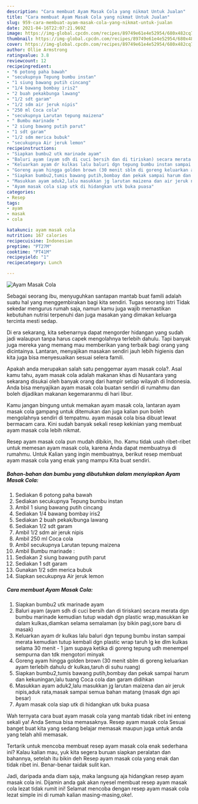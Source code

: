 ```yaml
---
description: "Cara membuat Ayam Masak Cola yang nikmat Untuk Jualan"
title: "Cara membuat Ayam Masak Cola yang nikmat Untuk Jualan"
slug: 959-cara-membuat-ayam-masak-cola-yang-nikmat-untuk-jualan
date: 2021-04-16T22:07:21.969Z
image: https://img-global.cpcdn.com/recipes/89749e61e4e52954/680x482cq70/ayam-masak-cola-foto-resep-utama.jpg
thumbnail: https://img-global.cpcdn.com/recipes/89749e61e4e52954/680x482cq70/ayam-masak-cola-foto-resep-utama.jpg
cover: https://img-global.cpcdn.com/recipes/89749e61e4e52954/680x482cq70/ayam-masak-cola-foto-resep-utama.jpg
author: Ollie Armstrong
ratingvalue: 3.8
reviewcount: 12
recipeingredient:
- "6 potong paha bawah"
- "secukupnya Tepung bumbu instan"
- "1 siung bawang putih cincang"
- "1/4 bawang bombay iris2"
- "2 buah pekakbunga lawang"
- "1/2 sdt garam"
- "1/2 sdm air jeruk nipis"
- "250 ml Coca cola"
- "secukupnya Larutan tepung maizena"
- " Bumbu marinade "
- "2 siung bawang putih parut"
- "1 sdt garam"
- "1/2 sdm merica bubuk"
- "secukupnya Air jeruk lemon"
recipeinstructions:
- "Siapkan bumbu2 utk marinade ayam"
- "Baluri ayam (ayam sdh di cuci bersih dan di tiriskan) secara merata dgn bumbu marinade kemudian tutup wadah dgn plastic wrap,masukkan ke dalam kulkas,diamkan selama semalaman (sy bikin pagi,sore baru di masak)"
- "Keluarkan ayam dr kulkas lalu baluri dgn tepung bumbu instan sampai merata kemudian tutup kembali dgn plastic wrap taruh lg ke dlm kulkas selama 30 menit - 1 jam supaya ketika di goreng tepung udh menempel sempurna dan tdk mengotori minyak"
- "Goreng ayam hingga golden brown (30 menit sblm di goreng keluarkan ayam terlebih dahulu dr kulkas,taruh di suhu ruang)"
- "Siapkan bumbu2,tumis bawang putih,bombay dan pekak sampai harum dan kekuningan,lalu tuang Coca cola dan garam didihkan"
- "Masukkan ayam aduk2,lalu masukkan jg larutan maizena dan air jeruk nipis,aduk rata,masak sampai semua bahan matang (masak dgn api besar)"
- "Ayam masak cola siap utk di hidangkan utk buka puasa"
categories:
- Resep
tags:
- ayam
- masak
- cola

katakunci: ayam masak cola 
nutrition: 167 calories
recipecuisine: Indonesian
preptime: "PT27M"
cooktime: "PT41M"
recipeyield: "1"
recipecategory: Lunch

---
```



![Ayam Masak Cola](https://img-global.cpcdn.com/recipes/89749e61e4e52954/680x482cq70/ayam-masak-cola-foto-resep-utama.jpg)

Sebagai seorang ibu, menyuguhkan santapan mantab buat famili adalah suatu hal yang menggembirakan bagi kita sendiri. Tugas seorang istri Tidak sekedar mengurus rumah saja, namun kamu juga wajib memastikan kebutuhan nutrisi terpenuhi dan juga masakan yang dimakan keluarga tercinta mesti sedap.

Di era  sekarang, kita sebenarnya dapat mengorder hidangan yang sudah jadi walaupun tanpa harus capek mengolahnya terlebih dahulu. Tapi banyak juga mereka yang memang mau memberikan yang terbaik bagi orang yang dicintainya. Lantaran, menyajikan masakan sendiri jauh lebih higienis dan kita juga bisa menyesuaikan sesuai selera famili. 



Apakah anda merupakan salah satu penggemar ayam masak cola?. Asal kamu tahu, ayam masak cola adalah makanan khas di Nusantara yang sekarang disukai oleh banyak orang dari hampir setiap wilayah di Indonesia. Anda bisa menyajikan ayam masak cola buatan sendiri di rumahmu dan boleh dijadikan makanan kegemaranmu di hari libur.

Kamu jangan bingung untuk memakan ayam masak cola, lantaran ayam masak cola gampang untuk ditemukan dan juga kalian pun boleh mengolahnya sendiri di tempatmu. ayam masak cola bisa dibuat lewat bermacam cara. Kini sudah banyak sekali resep kekinian yang membuat ayam masak cola lebih nikmat.

Resep ayam masak cola pun mudah dibikin, lho. Kamu tidak usah ribet-ribet untuk memesan ayam masak cola, karena Anda dapat membuatnya di rumahmu. Untuk Kalian yang ingin membuatnya, berikut resep membuat ayam masak cola yang enak yang mampu Kita buat sendiri.

<!--inarticleads1-->

##### Bahan-bahan dan bumbu yang dibutuhkan dalam menyiapkan Ayam Masak Cola:

1. Sediakan 6 potong paha bawah
1. Sediakan secukupnya Tepung bumbu instan
1. Ambil 1 siung bawang putih cincang
1. Sediakan 1/4 bawang bombay iris2
1. Sediakan 2 buah pekak/bunga lawang
1. Sediakan 1/2 sdt garam
1. Ambil 1/2 sdm air jeruk nipis
1. Ambil 250 ml Coca cola
1. Ambil secukupnya Larutan tepung maizena
1. Ambil  Bumbu marinade :
1. Sediakan 2 siung bawang putih parut
1. Sediakan 1 sdt garam
1. Gunakan 1/2 sdm merica bubuk
1. Siapkan secukupnya Air jeruk lemon




<!--inarticleads2-->

##### Cara membuat Ayam Masak Cola:

1. Siapkan bumbu2 utk marinade ayam
1. Baluri ayam (ayam sdh di cuci bersih dan di tiriskan) secara merata dgn bumbu marinade kemudian tutup wadah dgn plastic wrap,masukkan ke dalam kulkas,diamkan selama semalaman (sy bikin pagi,sore baru di masak)
1. Keluarkan ayam dr kulkas lalu baluri dgn tepung bumbu instan sampai merata kemudian tutup kembali dgn plastic wrap taruh lg ke dlm kulkas selama 30 menit - 1 jam supaya ketika di goreng tepung udh menempel sempurna dan tdk mengotori minyak
1. Goreng ayam hingga golden brown (30 menit sblm di goreng keluarkan ayam terlebih dahulu dr kulkas,taruh di suhu ruang)
1. Siapkan bumbu2,tumis bawang putih,bombay dan pekak sampai harum dan kekuningan,lalu tuang Coca cola dan garam didihkan
1. Masukkan ayam aduk2,lalu masukkan jg larutan maizena dan air jeruk nipis,aduk rata,masak sampai semua bahan matang (masak dgn api besar)
1. Ayam masak cola siap utk di hidangkan utk buka puasa




Wah ternyata cara buat ayam masak cola yang mantab tidak ribet ini enteng sekali ya! Anda Semua bisa memasaknya. Resep ayam masak cola Sesuai banget buat kita yang sedang belajar memasak maupun juga untuk anda yang telah ahli memasak.

Tertarik untuk mencoba membuat resep ayam masak cola enak sederhana ini? Kalau kalian mau, yuk kita segera buruan siapkan peralatan dan bahannya, setelah itu bikin deh Resep ayam masak cola yang enak dan tidak ribet ini. Benar-benar taidak sulit kan. 

Jadi, daripada anda diam saja, maka langsung aja hidangkan resep ayam masak cola ini. Dijamin anda gak akan nyesel membuat resep ayam masak cola lezat tidak rumit ini! Selamat mencoba dengan resep ayam masak cola lezat simple ini di rumah kalian masing-masing,oke!.

